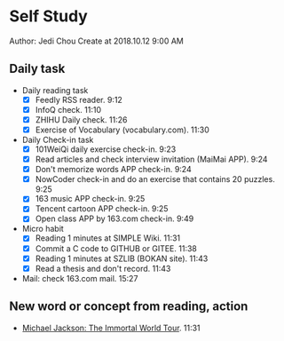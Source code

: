 # Self Study

Author: Jedi Chou
Create at 2018.10.12 9:00 AM

## Daily task

* Daily reading task
  -[x] Feedly RSS reader. 9:12
  -[x] InfoQ check. 11:10
  -[x] ZHIHU Daily check. 11:26
  -[x] Exercise of Vocabulary (vocabulary.com). 11:30

* Daily Check-in task
  -[x] 101WeiQi daily exercise check-in. 9:23
  -[x] Read articles and check interview invitation (MaiMai APP). 9:24
  -[x] Don't memorize words APP check-in. 9:24
  -[x] NowCoder check-in and do an exercise that contains 20 puzzles. 9:25
  -[x] 163 music APP check-in. 9:25
  -[x] Tencent cartoon APP check-in. 9:25
  -[x] Open class APP by 163.com check-in. 9:49

* Micro habit
  -[x] Reading 1 minutes at SIMPLE Wiki. 11:31
  -[x] Commit a C code to GITHUB or GITEE. 11:38
  -[x] Reading 1 minutes at SZLIB (BOKAN site). 11:43
  -[x] Read a thesis and don't record. 11:43

* Mail: check 163.com mail. 15:27

## New word or concept from reading, action

* [Michael Jackson: The Immortal World Tour](https://simple.wikipedia.org/wiki/Michael_Jackson:_The_Immortal_World_Tour). 11:31
